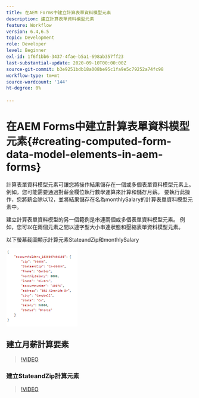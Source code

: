 ```yaml
---
title: 在AEM Forms中建立計算表單資料模型元素
description: 建立計算表單資料模型元素
feature: Workflow
version: 6.4,6.5
topic: Development
role: Developer
level: Beginner
exl-id: 1f6f1bb6-3437-4fae-b5a1-698ab357ff23
last-substantial-update: 2020-09-10T00:00:00Z
source-git-commit: b3e9251bdb18a008be95c1fa9e5c79252a74fc98
workflow-type: tm+mt
source-wordcount: '144'
ht-degree: 0%

---
```


# 在AEM Forms中建立計算表單資料模型元素{#creating-computed-form-data-model-elements-in-aem-forms}

計算表單資料模型元素可讓您將操作結果儲存在一個或多個表單資料模型元素上。 例如，您可能需要通過對薪金欄位執行數學運算來計算和儲存月薪。 要執行此操作，您將薪金除以12，並將結果儲存在名為monthlySalary的計算表單資料模型元素中。

建立計算表單資料模型的另一個範例是串連兩個或多個表單資料模型元素。 例如，您可以在兩個元素之間以連字型大小串連狀態和壓縮表單資料模型元素。

以下螢幕截圖顯示計算元素StateandZip和monthlySalary

![computedmelement](assets/computedfdmelement.gif)

## 建立月薪計算要素

>[!VIDEO](https://video.tv.adobe.com/v/23855?quality=12&learn=on)

### 建立StateandZip計算元素

>[!VIDEO](https://video.tv.adobe.com/v/23856?quality=12&learn=on)
